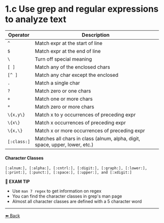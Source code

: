 1.c Use grep and regular expressions to analyze text
===

|  Operator 	 |  Description                                                              |
| --------------- | --------------------------------------------------------------------------- |
| `^`             | Match expr at the start of line                                             |
| `$`             | Match expr at the end of line                                               |
| `\`             | Turn off special meaning                                                    |
| `[ ]`           | Match any of the enclosed chars                                             |
| `[^ ]`          | Match any char except the enclosed                                          |
| `.`             | Match a single char                                                         |
| `?`             | Match zero or one chars                                                     |
| `+`             | Match one or more chars                                                     |
| `*`             | Match zero or more chars                                                    |
| `\{x,y\}`       | Match x to y occurrences of preceding expr                                  |
| `\{x\}`         | Match x occurrences of preceding expr                                       |
| `\{x,\}`        | Match x or more occurrences of preceding expr                               |
| `[:class:]`     | Matches all chars in class (alnum, alpha, digit, space, upper, lower, etc.) |

#### Character Classes

`[:alnum:], [:alpha:], [:cntrl:], [:digit:], [:graph:], [:lower:], [:print:], [:punct:], [:space:], [:upper:], and [:xdigit:]`

**📌 EXAM TIP**
+ Use `man 7 regex` to get information on regex
+ You can find the character classes in grep's man page
+ Almost all character classes are defined with a 5 character word

---
[⬅️ Back](1-Understand-and-use-essential-tools.md)
